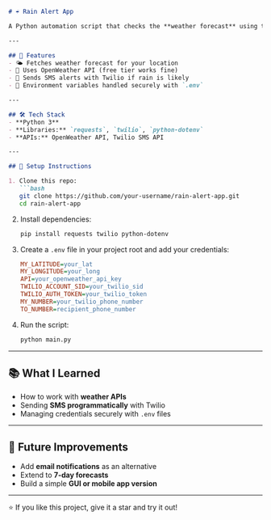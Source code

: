 ````markdown
# ☔ Rain Alert App

A Python automation script that checks the **weather forecast** using the [OpenWeather API](https://openweathermap.org/api) and sends an **SMS alert** if rain is predicted — powered by [Twilio](https://www.twilio.com/).

---

## 🔑 Features
- 🌤 Fetches weather forecast for your location  
- 📡 Uses OpenWeather API (free tier works fine)  
- 📱 Sends SMS alerts with Twilio if rain is likely  
- 🔐 Environment variables handled securely with `.env`  

---

## 🛠️ Tech Stack
- **Python 3**  
- **Libraries:** `requests`, `twilio`, `python-dotenv`  
- **APIs:** OpenWeather API, Twilio SMS API  

---

## 🚀 Setup Instructions

1. Clone this repo:
   ```bash
   git clone https://github.com/your-username/rain-alert-app.git
   cd rain-alert-app
````

2. Install dependencies:

   ```bash
   pip install requests twilio python-dotenv
   ```

3. Create a `.env` file in your project root and add your credentials:

   ```ini
   MY_LATITUDE=your_lat
   MY_LONGITUDE=your_long
   API=your_openweather_api_key
   TWILIO_ACCOUNT_SID=your_twilio_sid
   TWILIO_AUTH_TOKEN=your_twilio_token
   MY_NUMBER=your_twilio_phone_number
   TO_NUMBER=recipient_phone_number
   ```

4. Run the script:

   ```bash
   python main.py
   ```

---

## 📚 What I Learned

* How to work with **weather APIs**
* Sending **SMS programmatically** with Twilio
* Managing credentials securely with `.env` files

---

## 🚀 Future Improvements

* Add **email notifications** as an alternative
* Extend to **7-day forecasts**
* Build a simple **GUI or mobile app version**

---

⭐ If you like this project, give it a star and try it out!

```
